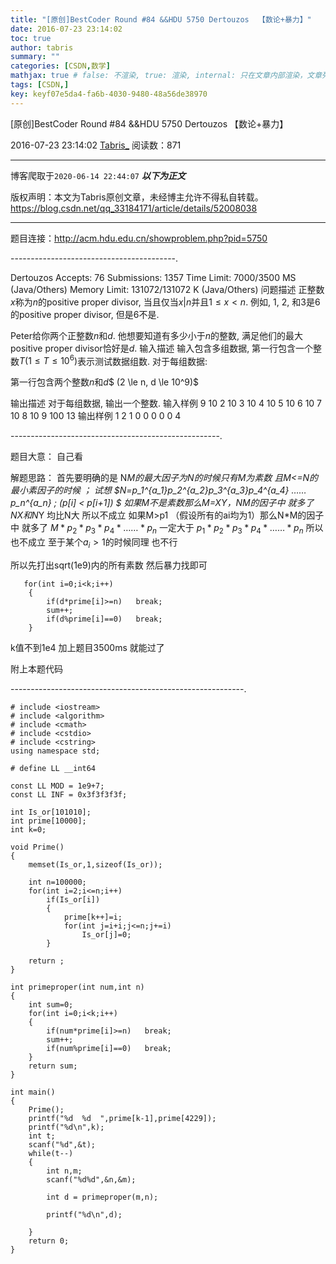 ```yaml
---
title: "[原创]BestCoder Round #84 &&HDU 5750 Dertouzos  【数论+暴力】"
date: 2016-07-23 23:14:02
toc: true
author: tabris
summary: ""
categories: [CSDN,数学]
mathjax: true # false: 不渲染, true: 渲染, internal: 只在文章内部渲染，文章列表中不渲染
tags: [CSDN,]
key: keyf07e5da4-fa6b-4030-9480-48a56de38970
---
```


[原创]BestCoder Round #84 &&HDU 5750 Dertouzos  【数论+暴力】

2016-07-23 23:14:02  [Tabris_](https://me.csdn.net/qq_33184171) 阅读数：871

---

博客爬取于`2020-06-14 22:44:07`
***以下为正文***

版权声明：本文为Tabris原创文章，未经博主允许不得私自转载。
https://blog.csdn.net/qq_33184171/article/details/52008038

<!-- more -->

---

题目连接：http://acm.hdu.edu.cn/showproblem.php?pid=5750

-----------------------------------------.

Dertouzos  Accepts: 76   Submissions: 1357
 Time Limit: 7000/3500 MS (Java/Others)   Memory Limit: 131072/131072 K (Java/Others)
问题描述
正整数$x$称为$n$的positive proper divisor, 当且仅当$x | n$并且$1 \le x < n$. 例如, 1, 2, 和3是6的positive proper divisor, 但是6不是.

Peter给你两个正整数$n$和$d$. 他想要知道有多少小于$n$的整数, 满足他们的最大positive proper divisor恰好是$d$.
输入描述
输入包含多组数据, 第一行包含一个整数$T (1 \le T \le 10^6)$表示测试数据组数. 对于每组数据:

第一行包含两个整数$n$和$d$$ (2 \le n, d \le 10^9)$

输出描述
对于每组数据, 输出一个整数.
输入样例
9
10 2
10 3
10 4
10 5
10 6
10 7
10 8
10 9
100 13
输出样例
1
2
1
0
0
0
0
0
4


----------------------------------------------------.

题目大意： 自己看  


解题思路： 
		首先要明确的是  N*M的最大因子为N的时候只有M为素数 且M<=N的最小素因子的时候  ； 
		试想 $N=p_1^{a_1}*p_2^{a_2}*p_3^{a_3}*p_4^{a_4}* …… *p_n^{a_n}  ;  (p[i] < p[i+1]) $
		如果M不是素数那么M=X*Y，N*M的因子中 就多了N*X和N*Y 均比N大  所以不成立
		如果M>p1  （假设所有的ai均为1）那么N*M的因子中 就多了   $M * p_2 * p_3 *  p_4 *  …… *p_n$  一定大于 $p_1 * p_2 * p_3 * p_4 * …… *p_n$  所以也不成立 至于某个$a_i>1$的时候同理
也不行 

   所以先打出sqrt(1e9)内的所有素数
   然后暴力找即可 
   
```
   for(int i=0;i<k;i++)
    {
        if(d*prime[i]>=n)   break;
        sum++;
        if(d%prime[i]==0)   break;
    }
```

k值不到1e4  加上题目3500ms 就能过了 

附上本题代码

----------------------------------------------------------.
```
# include <iostream>
# include <algorithm>
# include <cmath>
# include <cstdio>
# include <cstring>
using namespace std;

# define LL __int64

const LL MOD = 1e9+7;
const LL INF = 0x3f3f3f3f;

int Is_or[101010];
int prime[10000];
int k=0;

void Prime()
{
    memset(Is_or,1,sizeof(Is_or));

    int n=100000;
    for(int i=2;i<=n;i++)
        if(Is_or[i])
        {
            prime[k++]=i;
            for(int j=i+i;j<=n;j+=i)
                Is_or[j]=0;
        }

    return ;
}

int primeproper(int num,int n)
{
    int sum=0;
    for(int i=0;i<k;i++)
    {
        if(num*prime[i]>=n)   break;
        sum++;
        if(num%prime[i]==0)   break;
    }
    return sum;
}

int main()
{
    Prime();
    printf("%d  %d  ",prime[k-1],prime[4229]);
    printf("%d\n",k);
    int t;
    scanf("%d",&t);
    while(t--)
    {
        int n,m;
        scanf("%d%d",&n,&m);

        int d = primeproper(m,n);

        printf("%d\n",d);

    }
    return 0;
}


```
